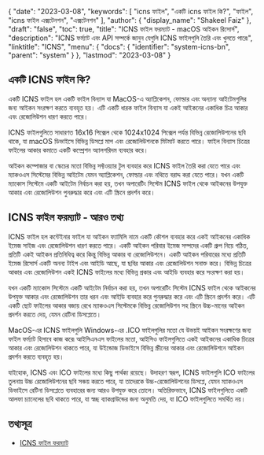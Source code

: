 {
  "date": "2023-03-08",
  "keywords": [
"icns ফাইল",
"একটি icns ফাইল কি?",
"ফাইল",
"icns ফাইল এক্সটেনশন",
"এক্সটেনশন"
],
  "author": {
    "display_name": "Shakeel Faiz"
},
  "draft": "false",
  "toc": true,
  "title": "ICNS ফাইল ফরম্যাট - macOS আইকন রিসোর্স",
  "description": "ICNS ফর্ম্যাট এবং API সম্পর্কে জানুন যেগুলি ICNS ফাইলগুলি তৈরি এবং খুলতে পারে৷",
  "linktitle": "ICNS",
  "menu": {
    "docs": {
      "identifier": "system-icns-bn",
      "parent": "system"
}
},
  "lastmod": "2023-03-08"
}

## একটি ICNS ফাইল কি?

একটি ICNS ফাইল হল একটি ফাইল বিন্যাস যা MacOS-এ অ্যাপ্লিকেশন, ফোল্ডার এবং অন্যান্য আইটেমগুলির জন্য আইকন সংরক্ষণ করতে ব্যবহৃত হয়। এটি একটি ধারক ফাইল বিন্যাস যা একই আইকনের একাধিক চিত্র আকার এবং রেজোলিউশন ধারণ করতে পারে।

ICNS ফাইলগুলিতে সাধারণত 16x16 পিক্সেল থেকে 1024x1024 পিক্সেল পর্যন্ত বিভিন্ন রেজোলিউশনের ছবি থাকে, যা macOS ডিভাইসে বিভিন্ন ডিসপ্লে মাপ এবং রেজোলিউশনকে মিটমাট করতে পারে। ফাইল বিন্যাস চিত্রের ফাইলের আকার কমাতে একটি কম্প্রেশন অ্যালগরিদম ব্যবহার করে।

আইকন কম্পোজার বা স্কেচের মতো বিভিন্ন সফ্টওয়্যার টুল ব্যবহার করে ICNS ফাইল তৈরি করা যেতে পারে এবং ম্যাকওএস সিস্টেমের বিভিন্ন আইটেম যেমন অ্যাপ্লিকেশন, ফোল্ডার এবং নথিতে বরাদ্দ করা যেতে পারে। যখন একটি ম্যাকোস সিস্টেমে একটি আইটেম নির্বাচন করা হয়, তখন অপারেটিং সিস্টেম ICNS ফাইল থেকে আইকনের উপযুক্ত আকার এবং রেজোলিউশন পুনরুদ্ধার করে এবং এটি স্ক্রিনে প্রদর্শন করে।

## ICNS ফাইল ফরম্যাট - আরও তথ্য

ICNS ফাইল হল কন্টেইনার ফাইল যা আইকন ফ্যামিলি নামে একটি কৌশল ব্যবহার করে একই আইকনের একাধিক ইমেজ সাইজ এবং রেজোলিউশন ধারণ করতে পারে। একটি আইকন পরিবার ইমেজ সম্পদের একটি গ্রুপ নিয়ে গঠিত, প্রতিটি একই আইকন প্রতিনিধিত্ব করে কিন্তু বিভিন্ন আকার বা রেজোলিউশনে। একটি আইকন পরিবারের মধ্যে প্রতিটি ইমেজ রিসোর্স একটি অনন্য টাইপ এবং আইডি আছে, যা ছবির আকার এবং রেজোলিউশন সনাক্ত করে। বিভিন্ন চিত্রের আকার এবং রেজোলিউশন একই ICNS ফাইলের মধ্যে বিভিন্ন প্রকার এবং আইডি ব্যবহার করে সংরক্ষণ করা হয়।

যখন একটি ম্যাকোস সিস্টেমে একটি আইটেম নির্বাচন করা হয়, তখন অপারেটিং সিস্টেম ICNS ফাইল থেকে আইকনের উপযুক্ত আকার এবং রেজোলিউশন তার ধরন এবং আইডি ব্যবহার করে পুনরুদ্ধার করে এবং এটি স্ক্রিনে প্রদর্শন করে। এটি একটি ছোট ফাইলের আকার বজায় রেখে ম্যাকওএস সিস্টেমকে বিভিন্ন রেজোলিউশন সহ স্ক্রিনে উচ্চ-মানের আইকন প্রদর্শন করতে দেয়, যেমন রেটিনা ডিসপ্লেতে।

MacOS-এর ICNS ফাইলগুলি Windows-এর .ICO ফাইলগুলির মতো যে উভয়ই আইকন সংরক্ষণের জন্য ফাইল ফর্ম্যাট হিসাবে কাজ করে৷ আইসিএনএস ফাইলের মতো, আইসিও ফাইলগুলিতে একই আইকনের একাধিক চিত্রের আকার এবং রেজোলিউশন থাকতে পারে, যা উইন্ডোজ ডিভাইসে বিভিন্ন স্ক্রীনের আকার এবং রেজোলিউশনে আইকন প্রদর্শন করতে ব্যবহৃত হয়।

যাইহোক, ICNS এবং ICO ফাইলের মধ্যে কিছু পার্থক্য রয়েছে। উদাহরণ স্বরূপ, ICNS ফাইলগুলি ICO ফাইলের তুলনায় উচ্চ রেজোলিউশনের ছবি সঞ্চয় করতে পারে, যা তাদেরকে উচ্চ-রেজোলিউশনের ডিসপ্লে, যেমন ম্যাকওএস ডিভাইসে রেটিনা ডিসপ্লেতে ব্যবহারের জন্য আরও উপযুক্ত করে তোলে। অতিরিক্তভাবে, ICNS ফাইলগুলিতে একটি আলফা চ্যানেলের ছবি থাকতে পারে, যা স্বচ্ছ ব্যাকগ্রাউন্ডের জন্য অনুমতি দেয়, যা ICO ফাইলগুলিতে সমর্থিত নয়।

## তথ্যসূত্র
* [ICNS ফাইল ফরম্যাট](https://en.wikipedia.org/wiki/Apple_Icon_Image_format)



